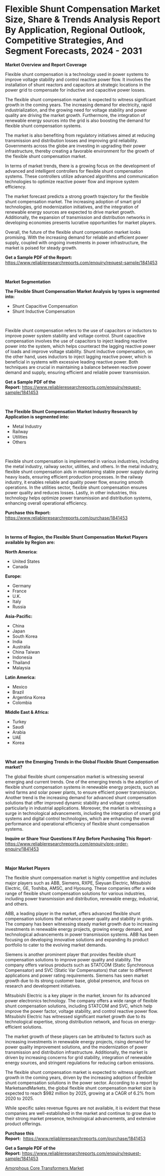 <p><h1>Flexible Shunt Compensation Market Size, Share & Trends Analysis Report By Application, Regional Outlook, Competitive Strategies, And Segment Forecasts, 2024 - 2031</h1></p><p><strong>Market Overview and Report Coverage</strong></p>
<p><p>Flexible shunt compensation is a technology used in power systems to improve voltage stability and control reactive power flow. It involves the installation of shunt reactors and capacitors at strategic locations in the power grid to compensate for inductive and capacitive power losses.</p><p>The flexible shunt compensation market is expected to witness significant growth in the coming years. The increasing demand for electricity, rapid industrialization, and the growing need for voltage stability and power quality are driving the market growth. Furthermore, the integration of renewable energy sources into the grid is also boosting the demand for flexible shunt compensation systems.</p><p>The market is also benefiting from regulatory initiatives aimed at reducing transmission and distribution losses and improving grid reliability. Governments across the globe are investing in upgrading their power infrastructure, thereby creating a favorable environment for the growth of the flexible shunt compensation market.</p><p>In terms of market trends, there is a growing focus on the development of advanced and intelligent controllers for flexible shunt compensation systems. These controllers utilize advanced algorithms and communication technologies to optimize reactive power flow and improve system efficiency.</p><p>The market forecast predicts a strong growth trajectory for the flexible shunt compensation market. The increasing adoption of smart grid technologies, grid modernization initiatives, and the integration of renewable energy sources are expected to drive market growth. Additionally, the expansion of transmission and distribution networks in developing economies presents lucrative opportunities for market players.</p><p>Overall, the future of the flexible shunt compensation market looks promising. With the increasing demand for reliable and efficient power supply, coupled with ongoing investments in power infrastructure, the market is poised for steady growth.</p></p>
<p><strong>Get a Sample PDF of the Report:</strong> <a href="https://www.reliableresearchreports.com/enquiry/request-sample/1841453">https://www.reliableresearchreports.com/enquiry/request-sample/1841453</a></p>
<p>&nbsp;</p>
<p><strong>Market Segmentation</strong></p>
<p><strong>The Flexible Shunt Compensation Market Analysis by types is segmented into:</strong></p>
<p><ul><li>Shunt Capacitive Compensation</li><li>Shunt Inductive Compensation</li></ul></p>
<p>&nbsp;</p>
<p><p>Flexible shunt compensation refers to the use of capacitors or inductors to improve power system stability and voltage control. Shunt capacitive compensation involves the use of capacitors to inject leading reactive power into the system, which helps counteract the lagging reactive power of loads and improve voltage stability. Shunt inductive compensation, on the other hand, uses inductors to inject lagging reactive power, which is beneficial in systems with excessive leading reactive power. Both techniques are crucial in maintaining a balance between reactive power demand and supply, ensuring efficient and reliable power transmission.</p></p>
<p><strong>Get a Sample PDF of the Report:</strong>&nbsp;<a href="https://www.reliableresearchreports.com/enquiry/request-sample/1841453">https://www.reliableresearchreports.com/enquiry/request-sample/1841453</a></p>
<p>&nbsp;</p>
<p><strong>The Flexible Shunt Compensation Market Industry Research by Application is segmented into:</strong></p>
<p><ul><li>Metal Industry</li><li>Railway</li><li>Utilities</li><li>Others</li></ul></p>
<p>&nbsp;</p>
<p><p>Flexible shunt compensation is implemented in various industries, including the metal industry, railway sector, utilities, and others. In the metal industry, flexible shunt compensation aids in maintaining stable power supply during heavy loads, ensuring efficient production processes. In the railway industry, it enables reliable and quality power flow, ensuring smooth operations. In the utilities sector, flexible shunt compensation ensures power quality and reduces losses. Lastly, in other industries, this technology helps optimize power transmission and distribution systems, enhancing overall operational efficiency.</p></p>
<p><strong>Purchase this Report:</strong>&nbsp; <a href="https://www.reliableresearchreports.com/purchase/1841453">https://www.reliableresearchreports.com/purchase/1841453</a></p>
<p>&nbsp;</p>
<p><strong>In terms of Region, the Flexible Shunt Compensation Market Players available by Region are:</strong></p>
<p>
    <p> <strong> North America: </strong>
        <ul>
            <li>United States</li>
            <li>Canada</li>
        </ul>
        </p> 
    <p> <strong> Europe: </strong>
        <ul>
            <li>Germany</li>
            <li>France</li>
            <li>U.K.</li>
            <li>Italy</li>
            <li>Russia</li>
        </ul>
        </p> 
    <p> <strong> Asia-Pacific: </strong>
        <ul>
            <li>China</li>
            <li>Japan</li>
            <li>South Korea</li>
            <li>India</li>
            <li>Australia</li>
            <li>China Taiwan</li>
            <li>Indonesia</li>
            <li>Thailand</li>
            <li>Malaysia</li>
        </ul>
        </p> 
    <p> <strong> Latin America: </strong>
        <ul>
            <li>Mexico</li>
            <li>Brazil</li>
            <li>Argentina Korea</li>
            <li>Colombia</li>
        </ul>
        </p> 
    <p> <strong> Middle East & Africa: </strong>
        <ul>
            <li>Turkey</li>
            <li>Saudi</li>
            <li>Arabia</li>
            <li>UAE</li>
            <li>Korea</li>
        </ul>
    </p>
    </p>
<p>&nbsp;</p>
<p><strong>What are the Emerging Trends in the Global Flexible Shunt Compensation market?</strong></p>
<p><p>The global flexible shunt compensation market is witnessing several emerging and current trends. One of the emerging trends is the adoption of flexible shunt compensation systems in renewable energy projects, such as wind farms and solar power plants, to ensure efficient power transmission. Another trend is the increasing demand for advanced shunt compensation solutions that offer improved dynamic stability and voltage control, particularly in industrial applications. Moreover, the market is witnessing a surge in technological advancements, including the integration of smart grid systems and digital control technologies, which are enhancing the overall performance and operational efficiency of flexible shunt compensation systems.</p></p>
<p><strong>Inquire or Share Your Questions If Any Before Purchasing This Report</strong>- <a href="https://www.reliableresearchreports.com/enquiry/pre-order-enquiry/1841453">https://www.reliableresearchreports.com/enquiry/pre-order-enquiry/1841453</a></p>
<p>&nbsp;</p>
<p><strong>Major Market Players</strong></p>
<p><p>The flexible shunt compensation market is highly competitive and includes major players such as ABB, Siemens, RXPE, Sieyuan Electric, Mitsubishi Electric, GE, Toshiba, AMSC, and Hyosung. These companies offer a wide range of flexible shunt compensation solutions for various industries, including power transmission and distribution, renewable energy, industrial, and others.</p><p>ABB, a leading player in the market, offers advanced flexible shunt compensation solutions that enhance power quality and stability in grids. The company has been witnessing steady market growth due to increasing investments in renewable energy projects, growing energy demand, and technological advancements in power transmission systems. ABB has been focusing on developing innovative solutions and expanding its product portfolio to cater to the evolving market demands.</p><p>Siemens is another prominent player that provides flexible shunt compensation solutions to improve power quality and stability. The company offers various products such as STATCOM (Static Synchronous Compensator) and SVC (Static Var Compensators) that cater to different applications and power rating requirements. Siemens has seen market growth due to its strong customer base, global presence, and focus on research and development initiatives.</p><p>Mitsubishi Electric is a key player in the market, known for its advanced power electronics technology. The company offers a wide range of flexible shunt compensation solutions, including STATCOM and SVC, which help improve the power factor, voltage stability, and control reactive power flow. Mitsubishi Electric has witnessed significant market growth due to its technological expertise, strong distribution network, and focus on energy-efficient solutions.</p><p>The market growth of these players can be attributed to factors such as increasing investments in renewable energy projects, rising demand for power quality improvement solutions, and the modernization of power transmission and distribution infrastructure. Additionally, the market is driven by increasing concerns for grid stability, integration of renewable energy sources, and stringent regulations for reducing carbon emissions.</p><p>The flexible shunt compensation market is expected to witness significant growth in the coming years, driven by the increasing adoption of flexible shunt compensation solutions in the power sector. According to a report by MarketsandMarkets, the global flexible shunt compensation market size is expected to reach $982 million by 2025, growing at a CAGR of 6.2% from 2020 to 2025.</p><p>While specific sales revenue figures are not available, it is evident that these companies are well-established in the market and continue to grow due to their strong market presence, technological advancements, and extensive product offerings.</p></p>
<p><strong>Purchase this Report:</strong>&nbsp;&nbsp;<a href="https://www.reliableresearchreports.com/purchase/1841453">https://www.reliableresearchreports.com/purchase/1841453</a></p>
<p></p>
<p><strong>Get a Sample PDF of the Report:</strong>&nbsp;<a href="https://www.reliableresearchreports.com/enquiry/request-sample/1841453">https://www.reliableresearchreports.com/enquiry/request-sample/1841453</a></p>
<p><p><a href="https://github.com/zeberleansnyderallisonwjfli/Market-Research-Report-List-1/blob/main/amorphous-core-transformers-market.md">Amorphous Core Transformers Market</a></p></p>